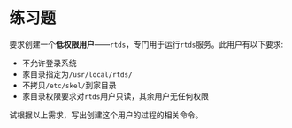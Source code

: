 # 练习题

要求创建一个**低权限用户**——``rtds``，专门用于运行``rtds``服务。此用户有以下要求:

* 不允许登录系统
* 家目录指定为``/usr/local/rtds/``
* 不拷贝``/etc/skel/``到家目录
* 家目录权限要求对``rtds``用户只读，其余用户无任何权限

试根据以上需求，写出创建这个用户的过程的相关命令。
